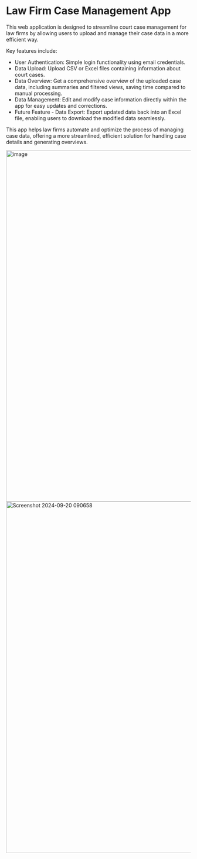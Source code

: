 # Law Firm Case Management App

This web application is designed to streamline court case management for law firms by allowing users to upload and manage their case data in a more efficient way.

Key features include:

- User Authentication: Simple login functionality using email credentials.
- Data Upload: Upload CSV or Excel files containing information about court cases.
- Data Overview: Get a comprehensive overview of the uploaded case data, including summaries and filtered views, saving time compared to manual processing.
- Data Management: Edit and modify case information directly within the app for easy updates and corrections.
- Future Feature - Data Export: Export updated data back into an Excel file, enabling users to download the modified data seamlessly.

This app helps law firms automate and optimize the process of managing case data, offering a more streamlined, efficient solution for handling case details and generating overviews.

<img width="959" alt="image" src="https://github.com/user-attachments/assets/b8f31187-b6c1-47bd-9e10-c346858b8454">
<img width="960" alt="Screenshot 2024-09-20 090658" src="https://github.com/user-attachments/assets/f404909b-a5f2-4387-8daf-32f6acf6b00f">

